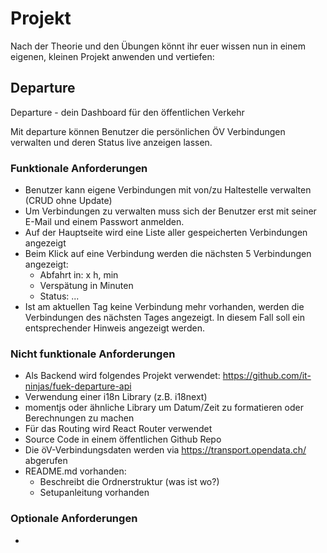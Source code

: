 # Projekt

Nach der Theorie und den Übungen könnt ihr euer wissen nun in einem eigenen, kleinen Projekt anwenden und vertiefen:

## Departure

Departure - dein Dashboard für den öffentlichen Verkehr

Mit departure können Benutzer die persönlichen ÖV Verbindungen verwalten und deren Status live anzeigen lassen.

### Funktionale Anforderungen

* Benutzer kann eigene Verbindungen mit von/zu Haltestelle verwalten (CRUD ohne Update)
* Um Verbindungen zu verwalten muss sich der Benutzer erst mit seiner E-Mail und einem Passwort anmelden. 
* Auf der Hauptseite wird eine Liste aller gespeicherten Verbindungen angezeigt
* Beim Klick auf eine Verbindung werden die nächsten 5 Verbindungen angezeigt:
  * Abfahrt in: x h, min
  * Verspätung in Minuten
  * Status: ...
* Ist am aktuellen Tag keine Verbindung mehr vorhanden, werden die Verbindungen des nächsten Tages angezeigt. In diesem Fall soll ein entsprechender Hinweis angezeigt werden. 

### Nicht funktionale Anforderungen
* Als Backend wird folgendes Projekt verwendet: https://github.com/it-ninjas/fuek-departure-api
* Verwendung einer i18n Library (z.B. i18next)
* momentjs oder ähnliche Library um Datum/Zeit zu formatieren oder Berechnungen zu machen
* Für das Routing wird React Router verwendet
* Source Code in einem öffentlichen Github Repo
* Die öV-Verbindungsdaten werden via https://transport.opendata.ch/ abgerufen
* README.md vorhanden:
  * Beschreibt die Ordnerstruktur (was ist wo?)
  * Setupanleitung vorhanden

### Optionale Anforderungen
* 
